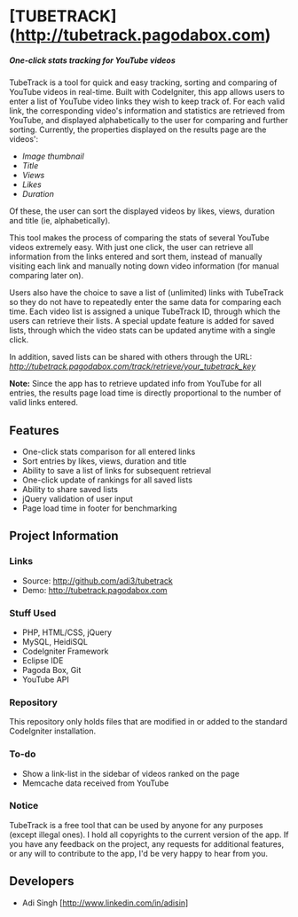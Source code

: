 # [TUBETRACK] (http://tubetrack.pagodabox.com)
##### One-click stats tracking for YouTube videos

TubeTrack is a tool for quick and easy tracking, sorting and comparing of YouTube videos in real-time.
Built with CodeIgniter, this app allows users to enter a list of YouTube video links they wish to keep track of. For each valid link, the corresponding video's information and statistics are retrieved from YouTube, and displayed alphabetically to the user for comparing and further sorting. Currently, the properties displayed on the results page are the videos':
* *Image thumbnail*
* *Title*
* *Views*
* *Likes*
* *Duration*

Of these, the user can sort the displayed videos by likes, views, duration and title (ie, alphabetically).

This tool makes the process of comparing the stats of several YouTube videos extremely easy. With just one click, the user can retrieve all information from the links entered and sort them, instead of manually visiting each link and manually noting down video information (for manual comparing later on).

Users also have the choice to save a list of (unlimited) links with TubeTrack so they do not have to repeatedly enter the same data for comparing each time. Each video list is assigned a unique TubeTrack ID, through which the users can retrieve their lists. A special update feature is added for saved lists, through which the video stats can be updated anytime with a single click.

In addition, saved lists can be shared with others through the URL: *http://tubetrack.pagodabox.com/track/retrieve/your_tubetrack_key*

**Note:** Since the app has to retrieve updated info from YouTube for all entries, the results page load time is directly proportional to the number of valid links entered.

## Features

* One-click stats comparison for all entered links
* Sort entries by likes, views, duration and title
* Ability to save a list of links for subsequent retrieval
* One-click update of rankings for all saved lists
* Ability to share saved lists
* jQuery validation of user input
* Page load time in footer for benchmarking

## Project Information

### Links

* Source: http://github.com/adi3/tubetrack
* Demo: http://tubetrack.pagodabox.com

### Stuff Used

* PHP, HTML/CSS, jQuery
* MySQL, HeidiSQL
* CodeIgniter Framework
* Eclipse IDE
* Pagoda Box, Git
* YouTube API

### Repository

This repository only holds files that are modified in or added to the standard CodeIgniter installation.

### To-do

* Show a link-list in the sidebar of videos ranked on the page
* Memcache data received from YouTube

### Notice

TubeTrack is a free tool that can be used by anyone for any purposes (except illegal ones). I hold all copyrights to the current version of the app. If you have any feedback on the project, any requests for additional features, or any will to contribute to the app, I'd be very happy to hear from you.

## Developers

* Adi Singh [http://www.linkedin.com/in/adisin]